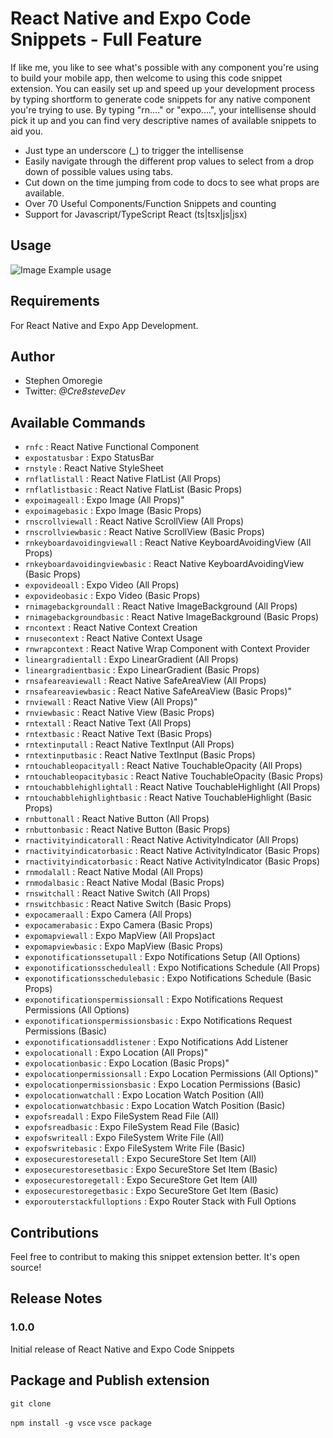 # React Native and Expo Code Snippets - Full Feature

If like me, you like to see what's possible with any component you're using to build your mobile app, then welcome to using this code snippet extension. You can easily set up and speed up your development process by typing shortform to generate code snippets for any native component you're trying to use. By typing "rn...." or "expo....", your intellisense should pick it up and you can find very descriptive names of available snippets to aid you.

- Just type an underscore (\_) to trigger the intellisense
- Easily navigate through the different prop values to select from a drop down of possible values using tabs.
- Cut down on the time jumping from code to docs to see what props are available.
- Over 70 Useful Components/Function Snippets and counting
- Support for Javascript/TypeScript React (ts|tsx|js|jsx)

## Usage

![Image Example usage](https://dev-to-uploads.s3.amazonaws.com/uploads/articles/u4ai0tepbt2layzd18m3.gif)

## Requirements

For React Native and Expo App Development.

## Author

- Stephen Omoregie
- Twitter: _@Cre8steveDev_

## Available Commands

- `rnfc` : React Native Functional Component
- `expostatusbar` : Expo StatusBar
- `rnstyle` : React Native StyleSheet
- `rnflatlistall` : React Native FlatList (All Props)
- `rnflatlistbasic` : React Native FlatList (Basic Props)
- `expoimageall` : Expo Image (All Props)"
- `expoimagebasic` : Expo Image (Basic Props)
- `rnscrollviewall` : React Native ScrollView (All Props)
- `rnscrollviewbasic` : React Native ScrollView (Basic Props)
- `rnkeyboardavoidingviewall` : React Native KeyboardAvoidingView (All Props)
- `rnkeyboardavoidingviewbasic` : React Native KeyboardAvoidingView (Basic Props)
- `expovideoall` : Expo Video (All Props)
- `expovideobasic` : Expo Video (Basic Props)
- `rnimagebackgroundall` : React Native ImageBackground (All Props)
- `rnimagebackgroundbasic` : React Native ImageBackground (Basic Props)
- `rncontext` : React Native Context Creation
- `rnusecontext` : React Native Context Usage
- `rnwrapcontext` : React Native Wrap Component with Context Provider
- `lineargradientall` : Expo LinearGradient (All Props)
- `lineargradientbasic` : Expo LinearGradient (Basic Props)
- `rnsafeareaviewall` : React Native SafeAreaView (All Props)
- `rnsafeareaviewbasic` : React Native SafeAreaView (Basic Props)"
- `rnviewall` : React Native View (All Props)"
- `rnviewbasic` : React Native View (Basic Props)
- `rntextall` : React Native Text (All Props)
- `rntextbasic` : React Native Text (Basic Props)
- `rntextinputall` : React Native TextInput (All Props)
- `rntextinputbasic` : React Native TextInput (Basic Props)
- `rntouchableopacityall` : React Native TouchableOpacity (All Props)
- `rntouchableopacitybasic` : React Native TouchableOpacity (Basic Props)
- `rntouchabblehighlightall` : React Native TouchableHighlight (All Props)
- `rntouchabblehighlightbasic` : React Native TouchableHighlight (Basic Props)
- `rnbuttonall` : React Native Button (All Props)
- `rnbuttonbasic` : React Native Button (Basic Props)
- `rnactivityindicatorall` : React Native ActivityIndicator (All Props)
- `rnactivityindicatorbasic` : React Native ActivityIndicator (Basic Props)
- `rnactivityindicatorbasic` : React Native ActivityIndicator (Basic Props)
- `rnmodalall` : React Native Modal (All Props)
- `rnmodalbasic` : React Native Modal (Basic Props)
- `rnswitchall` : React Native Switch (All Props)
- `rnswitchbasic` : React Native Switch (Basic Props)
- `expocameraall` : Expo Camera (All Props)
- `expocamerabasic` : Expo Camera (Basic Props)
- `expomapviewall` : Expo MapView (All Props)act
- `expomapviewbasic` : Expo MapView (Basic Props)
- `exponotificationssetupall` : Expo Notifications Setup (All Options)
- `exponotificationsscheduleall` : Expo Notifications Schedule (All Props)
- `exponotificationsschedulebasic` : Expo Notifications Schedule (Basic Props)
- `exponotificationspermissionsall` : Expo Notifications Request Permissions (All Options)
- `exponotificationspermissionsbasic` : Expo Notifications Request Permissions (Basic)
- `exponotificationsaddlistener` : Expo Notifications Add Listener
- `expolocationall` : Expo Location (All Props)"
- `expolocationbasic` : Expo Location (Basic Props)"
- `expolocationpermissionsall` : Expo Location Permissions (All Options)"
- `expolocationpermissionsbasic` : Expo Location Permissions (Basic)
- `expolocationwatchall` : Expo Location Watch Position (All)
- `expolocationwatchbasic` : Expo Location Watch Position (Basic)
- `expofsreadall` : Expo FileSystem Read File (All)
- `expofsreadbasic` : Expo FileSystem Read File (Basic)
- `expofswriteall` : Expo FileSystem Write File (All)
- `expofswritebasic` : Expo FileSystem Write File (Basic)
- `exposecurestoresetall` : Expo SecureStore Set Item (All)
- `exposecurestoresetbasic` : Expo SecureStore Set Item (Basic)
- `exposecurestoregetall` : Expo SecureStore Get Item (All)
- `exposecurestoregetbasic` : Expo SecureStore Get Item (Basic)
- `exporouterstackfulloptions` : Expo Router Stack with Full Options

## Contributions

Feel free to contribut to making this snippet extension better. It's open source!

## Release Notes

### 1.0.0

Initial release of React Native and Expo Code Snippets

## Package and Publish extension

`git clone`

`npm install -g vsce`
`vsce package`
